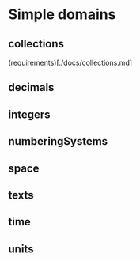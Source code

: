 # Simple domains

## collections
(requirements)[./docs/collections.md]
## decimals

## integers

## numberingSystems

## space

## texts

## time

## units
